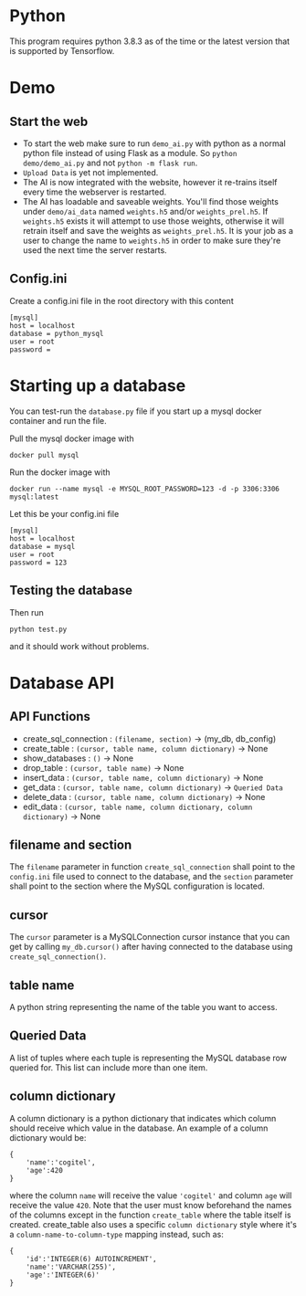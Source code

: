 # Python
This program requires python 3.8.3 as of the time or the latest version that is supported by Tensorflow.

# Demo

## Start the web
* To start the web make sure to run `demo_ai.py` with python as a normal python file instead of using Flask as a module. So `python demo/demo_ai.py` and not `python -m flask run`. 
* `Upload Data` is yet not implemented.
* The AI is now integrated with the website, however it re-trains itself every time the webserver is restarted.
* The AI has loadable and saveable weights. You'll find those weights under `demo/ai_data` named `weights.h5` and/or `weights_prel.h5`. If `weights.h5` exists it will attempt to use those weights, otherwise it will retrain itself and save the weights as `weights_prel.h5`. It is your job as a user to change the name to `weights.h5` in order to make sure they're used the next time the server restarts.

## Config.ini

Create a config.ini file in the root directory with this content
```
[mysql]
host = localhost
database = python_mysql
user = root
password =
```

# Starting up a database

You can test-run the `database.py` file if you start up a mysql docker container and run the file. 

Pull the mysql docker image with 

```
docker pull mysql
```

Run the docker image with 

```
docker run --name mysql -e MYSQL_ROOT_PASSWORD=123 -d -p 3306:3306 mysql:latest
```

Let this be your config.ini file
```
[mysql]
host = localhost
database = mysql
user = root
password = 123
```

## Testing the database
Then run
```
python test.py
```
and it should work without problems.

# Database API

## API Functions
* create_sql_connection : `(filename, section)` &#8594; (my_db, db_config)
* create_table : `(cursor, table name, column dictionary)` &#8594; None
* show_databases : `()` &#8594; None 
* drop_table : `(cursor, table name)` &#8594; None
* insert_data : `(cursor, table name, column dictionary)` &#8594; None
* get_data : `(cursor, table name, column dictionary)` &#8594; `Queried Data`
* delete_data : `(cursor, table name, column dictionary)` &#8594; None
* edit_data : `(cursor, table name, column dictionary, column dictionary)` &#8594; None

## filename and section

The `filename` parameter in function `create_sql_connection` shall point to the `config.ini` file used to connect to the database, and the `section` parameter shall point to the section where the MySQL configuration is located.

## cursor

The `cursor` parameter is a MySQLConnection cursor instance that you can get by calling `my_db.cursor()` after having connected to the database using `create_sql_connection()`.

## table name

A python string representing the name of the table you want to access.

## Queried Data
A list of tuples where each tuple is representing the MySQL database row queried for. This list can include more than one item.

## column dictionary

A column dictionary is a python dictionary that indicates which column should receive which value in the database. An example of a column dictionary would be:
```
{
    'name':'cogitel',
    'age':420
}
```
where the column `name` will receive the value `'cogitel'` and column `age` will receive the value `420`. Note that the user must know beforehand the names of the columns except in the function `create_table` where the table itself is created. create_table also uses a specific `column dictionary` style where it's a `column-name-to-column-type` mapping instead, such as:
```
{
    'id':'INTEGER(6) AUTOINCREMENT',
    'name':'VARCHAR(255)',
    'age':'INTEGER(6)'
}
```